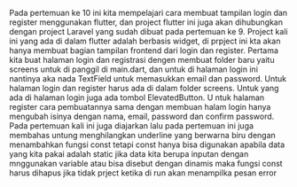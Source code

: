 Pada pertemuan ke 10 ini kita mempelajari cara membuat tampilan login dan register menggunakan flutter, dan project flutter ini juga akan dihubungkan dengan project Laravel
yang sudah dibuat pada pertemuan ke 9. Project kali ini yang ada di dalam flutter adalah berbasis widget, 
di prpject ini kta akan hanya membuat bagian tampilan frontend dari login dan register.
Pertama kita buat halaman login dan registrasi dengen membuat folder baru yaitu screens untuk di panggil di main.dart, 
dan untuk di halaman login ini nantinya aka nada TextField untuk memasukkan email dan password. Untuk halaman login dan register harus ada di dalam folder screens. 
Untuk yang ada di halaman login juga ada tombol ElevatedButton.  U
ntuk halaman register cara pembuatannya sama dengan membuan halam login hanya mengubah isinya dengan nama, email, password dan confirm password.
Pada pertemuan kali ini juga diajarkan lalu pada pertemuan ini juga membahas untung menghilangkan underline yang berwarna biru dengan menambahkan 
fungsi const tetapi const hanya bisa digunakan apabila data yang kita pakai adalah static jika data kita berupa inputan dengan mnggunakan variable atau 
bisa disebut dengan dinamis maka fungsi const harus dihapus jika tidak prject ketika di run akan menampilka pesan error
